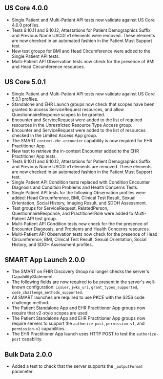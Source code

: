 ## US Core 4.0.0
* Single Patient and Multi-Patient API tests now validate against US Core 4.0.0 profiles.
* Tests 9.10.11 and 9.10.12, Attestations for Patient Demographics Suffix and Previous Name USCDI v1 elements were removed. These elements are now checked in an automated fashion in the Patient Must Support test.
* New test groups for BMI and Head Circumference were added to the Single Patient API tests.
* Multi-Patient API Observation tests now check for the presence of BMI and Head Circumference resources.
  
## US Core 5.0.1
* Single Patient and Multi-Patient API tests now validate against US Core 5.0.1 profiles.
* Standalone and EHR Launch groups now check that scopes have been granted to access ServiceRequest resources, and allow QuestionnaireResponse scopes to be granted.
* Encounter and ServiceRequest were added to the list of required resources in the Unrestricted Resource Type Access group.
* Encounter and ServiceRequest were added to the list of resources checked in the Limited Access App group.
* The SMART `context-ehr-encounter` capability is now required for EHR Practitioner App.
* New test to retrieve the in-context Encounter added to the EHR Practitioner App tests.
* Tests 9.10.11 and 9.10.12, Attestations for Patient Demographics Suffix and Previous Name USCDI v1 elements are removed. These elements are now checked in an automated fashion in the Patient Must Support test.
* Single Patient API Condition tests replaced with Condition Encounter Diagnosis and Condition Problems and Health Concerns Tests.
* Single Patient API tests for the following Observation profiles were added: Head Circumference, BMI, Clinical Test Result, Sexual Orientation, Social History, Imaging Result, and SDOH Assessment.
* Test groups for ServiceRequest, RelatedPerson, QuestionnaireResponse, and PractitionerRole were added to Multi-Patient API test group.
* Multi-Patient API Condition tests now check for the the presence of Encounter Diagnosis, and Problems and Health Concerns resources.
* Multi-Patient API Observation tests now check for the presence of Head Circumference, BMI, Clinical Test Result, Sexual Orientation, Social History, and SDOH Assessment profiles.

## SMART App Launch 2.0.0
* The SMART on FHIR Discovery Group no longer checks the server's CapabilityStatement.
* The following fields are now required to be present in the server's well-known configuration: `issuer`, `jwks_uri`, `grant_types_supported`, `code_challenge_methods_supported`.
* All SMART launches are required to use PKCE with the S256 code challenge method.
* The Patient Standalone App and EHR Practitioner App groups now require that v2-style scopes are used.
* The Patient Standalone App and EHR Practitioner App groups now require servers to support the `authorize-post`, `permission-v1`, and `permission-v2` capabilities.
* The EHR Practitioner App launch uses HTTP POST to test the `authorize-post` capability.

## Bulk Data 2.0.0
* Added a test to check that the server supports the `_outputFormat` parameter.